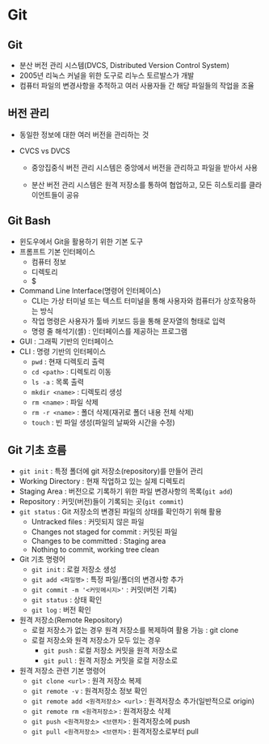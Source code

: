 # Git

## Git

- 분산 버전 관리 시스템(DVCS, Distributed Version Control System)
- 2005년 리눅스 커널을 위한 도구로 리누스 토르발스가 개발
- 컴퓨터 파일의 변경사항을 추적하고 여러 사용자들 간 해당 파일들의 작업을 조율



## 버전 관리

- 동일한 정보에 대한 여러 버전을 관리하는 것

- CVCS vs DVCS

  - 중앙집중식 버전 관리 시스템은 중앙에서 버전을 관리하고 파일을 받아서 사용

  - 분산 버전 관리 시스템은 원격 저장소를 통하여 협업하고, 모든 히스토리를 클라이언트들이 공유



## Git Bash

- 윈도우에서 Git을 활용하기 위한 기본 도구
- 프롬프트 기본 인터페이스
  - 컴퓨터 정보
  - 디렉토리
  - $
- Command Line Interface(명령어 인터페이스)
  - CLI는 가상 터미널 또는 텍스트 터미널을 통해 사용자와 컴퓨터가 상호작용하는 방식
  - 작업 명령은 사용자가 툴바 키보드 등을 통해 문자열의 형태로 입력
  - 명령 줄 해석기(셸) : 인터페이스를 제공하는 프로그램
- GUI : 그래픽 기반의 인터페이스
- CLI : 명령 기반의 인터페이스
  - `pwd` : 현재 디렉토리 출력
  - `cd <path>` : 디렉토리 이동
  - `ls -a` : 목록 출력
  - `mkdir <name>` : 디렉토리 생성
  - `rm <name>` : 파일 삭제
  - `rm -r <name>` : 폴더 삭제(재귀로 폴더 내용 전체 삭제)
  - `touch` : 빈 파일 생성(파일의 날짜와 시간을 수정)



## Git 기초 흐름

- `git init` : 특정 폴더에 git 저장소(repository)를 만들어 관리
- Working Directory : 현재 작업하고 있는 실제 디렉토리
- Staging Area : 버전으로 기록하기 위한 파일 변경사항의 목록(`git add`)
- Repository : 커밋(버전)들이 기록되는 곳(`git commit`)
- `git status` : Git 저장소의 변경된 파일의 상태를 확인하기 위해 활용
  - Untracked files : 커밋되지 않은 파일
  - Changes not staged for commit : 커밋된 파일
  - Changes to be committed : Staging area
  - Nothing to commit, working tree clean
- Git 기초 명령어
  - `git init` : 로컬 저장소 생성
  - `git add <파일명>` : 특정 파일/폴더의 변경사항 추가
  - `git commit -m '<커밋메시지>'` : 커밋(버전 기록)
  - `git status` : 상태 확인
  - `git log` : 버전 확인
- 원격 저장소(Remote Repository)
  - 로컬 저장소가 없는 경우 원격 저장소를 복제하여 활용 가능 : git clone
  - 로컬 저장소와 원격 저장소가 모두 있는 경우
    - `git push` : 로컬 저장소 커밋을 원격 저장소로
    - `git pull` : 원격 저장소 커밋을 로컬 저장소로
- 원격 저장소 관련 기본 명령어
  - `git clone <url>` : 원격 저장소 복제
  - `git remote -v` : 원격저장소 정보 확인
  - `git remote add <원격저장소> <url>` : 원격저장소 추가(일반적으로 origin)
  - `git remote rm <원격저장소>` : 원격저장소 삭제
  - `git push <원격저장소> <브랜치>` : 원격저장소에 push
  - `git pull <원격저장소> <브랜치>` : 원격저장소로부터 pull